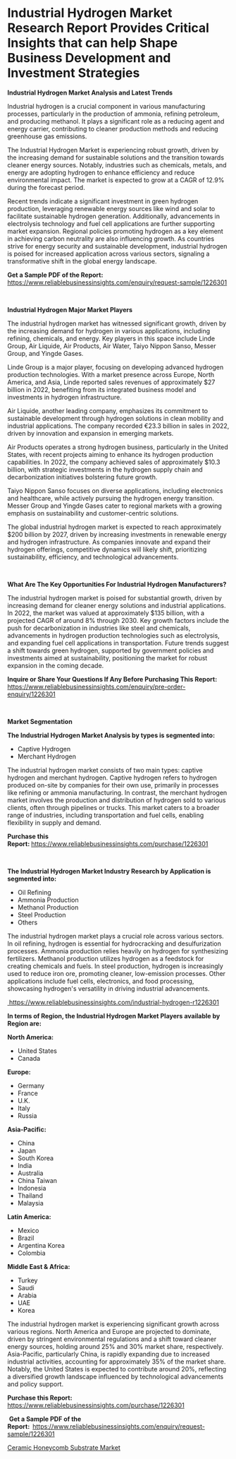 <p><h1>Industrial Hydrogen Market Research Report Provides Critical Insights that can help Shape Business Development and Investment Strategies</h1></p><p><strong>Industrial Hydrogen Market Analysis and Latest Trends</strong></p>
<p><p>Industrial hydrogen is a crucial component in various manufacturing processes, particularly in the production of ammonia, refining petroleum, and producing methanol. It plays a significant role as a reducing agent and energy carrier, contributing to cleaner production methods and reducing greenhouse gas emissions.</p><p>The Industrial Hydrogen Market is experiencing robust growth, driven by the increasing demand for sustainable solutions and the transition towards cleaner energy sources. Notably, industries such as chemicals, metals, and energy are adopting hydrogen to enhance efficiency and reduce environmental impact. The market is expected to grow at a CAGR of 12.9% during the forecast period. </p><p>Recent trends indicate a significant investment in green hydrogen production, leveraging renewable energy sources like wind and solar to facilitate sustainable hydrogen generation. Additionally, advancements in electrolysis technology and fuel cell applications are further supporting market expansion. Regional policies promoting hydrogen as a key element in achieving carbon neutrality are also influencing growth. As countries strive for energy security and sustainable development, industrial hydrogen is poised for increased application across various sectors, signaling a transformative shift in the global energy landscape.</p></p>
<p><strong>Get a Sample PDF of the Report:&nbsp;</strong> <a href="https://www.reliablebusinessinsights.com/enquiry/request-sample/1226301?utm_campaign=2789&utm_medium=2&utm_source=Github&utm_content=ia&utm_term=02042025&utm_id=industrial-hydrogen">https://www.reliablebusinessinsights.com/enquiry/request-sample/1226301</a></p>
<p>&nbsp;</p>
<p><strong>Industrial Hydrogen Major Market Players</strong></p>
<p><p>The industrial hydrogen market has witnessed significant growth, driven by the increasing demand for hydrogen in various applications, including refining, chemicals, and energy. Key players in this space include Linde Group, Air Liquide, Air Products, Air Water, Taiyo Nippon Sanso, Messer Group, and Yingde Gases.</p><p>Linde Group is a major player, focusing on developing advanced hydrogen production technologies. With a market presence across Europe, North America, and Asia, Linde reported sales revenues of approximately $27 billion in 2022, benefiting from its integrated business model and investments in hydrogen infrastructure.</p><p>Air Liquide, another leading company, emphasizes its commitment to sustainable development through hydrogen solutions in clean mobility and industrial applications. The company recorded €23.3 billion in sales in 2022, driven by innovation and expansion in emerging markets.</p><p>Air Products operates a strong hydrogen business, particularly in the United States, with recent projects aiming to enhance its hydrogen production capabilities. In 2022, the company achieved sales of approximately $10.3 billion, with strategic investments in the hydrogen supply chain and decarbonization initiatives bolstering future growth.</p><p>Taiyo Nippon Sanso focuses on diverse applications, including electronics and healthcare, while actively pursuing the hydrogen energy transition. Messer Group and Yingde Gases cater to regional markets with a growing emphasis on sustainability and customer-centric solutions.</p><p>The global industrial hydrogen market is expected to reach approximately $200 billion by 2027, driven by increasing investments in renewable energy and hydrogen infrastructure. As companies innovate and expand their hydrogen offerings, competitive dynamics will likely shift, prioritizing sustainability, efficiency, and technological advancements.</p></p>
<p>&nbsp;</p>
<p><strong>What Are The Key Opportunities For Industrial Hydrogen Manufacturers?</strong></p>
<p><p>The industrial hydrogen market is poised for substantial growth, driven by increasing demand for cleaner energy solutions and industrial applications. In 2022, the market was valued at approximately $135 billion, with a projected CAGR of around 8% through 2030. Key growth factors include the push for decarbonization in industries like steel and chemicals, advancements in hydrogen production technologies such as electrolysis, and expanding fuel cell applications in transportation. Future trends suggest a shift towards green hydrogen, supported by government policies and investments aimed at sustainability, positioning the market for robust expansion in the coming decade.</p></p>
<p><strong>Inquire or Share Your Questions If Any Before Purchasing This Report:</strong> <a href="https://www.reliablebusinessinsights.com/enquiry/pre-order-enquiry/1226301?utm_campaign=2789&utm_medium=2&utm_source=Github&utm_content=ia&utm_term=02042025&utm_id=industrial-hydrogen">https://www.reliablebusinessinsights.com/enquiry/pre-order-enquiry/1226301</a></p>
<p>&nbsp;</p>
<p><strong>Market Segmentation</strong></p>
<p><strong>The Industrial Hydrogen Market Analysis by types is segmented into:</strong></p>
<p><ul><li>Captive Hydrogen</li><li>Merchant Hydrogen</li></ul></p>
<p><p>The industrial hydrogen market consists of two main types: captive hydrogen and merchant hydrogen. Captive hydrogen refers to hydrogen produced on-site by companies for their own use, primarily in processes like refining or ammonia manufacturing. In contrast, the merchant hydrogen market involves the production and distribution of hydrogen sold to various clients, often through pipelines or trucks. This market caters to a broader range of industries, including transportation and fuel cells, enabling flexibility in supply and demand.</p></p>
<p><strong>Purchase this Report:&nbsp;</strong><a href="https://www.reliablebusinessinsights.com/purchase/1226301?utm_campaign=2789&utm_medium=2&utm_source=Github&utm_content=ia&utm_term=02042025&utm_id=industrial-hydrogen">https://www.reliablebusinessinsights.com/purchase/1226301</a></p>
<p>&nbsp;</p>
<p><strong>The Industrial Hydrogen Market Industry Research by Application is segmented into:</strong></p>
<p><ul><li>Oil Refining</li><li>Ammonia Production</li><li>Methanol Production</li><li>Steel Production</li><li>Others</li></ul></p>
<p><p>The industrial hydrogen market plays a crucial role across various sectors. In oil refining, hydrogen is essential for hydrocracking and desulfurization processes. Ammonia production relies heavily on hydrogen for synthesizing fertilizers. Methanol production utilizes hydrogen as a feedstock for creating chemicals and fuels. In steel production, hydrogen is increasingly used to reduce iron ore, promoting cleaner, low-emission processes. Other applications include fuel cells, electronics, and food processing, showcasing hydrogen's versatility in driving industrial advancements.</p></p>
<p><a href="https://www.reliablebusinessinsights.com/industrial-hydrogen-r1226301?utm_campaign=2789&utm_medium=2&utm_source=Github&utm_content=ia&utm_term=02042025&utm_id=industrial-hydrogen">&nbsp;https://www.reliablebusinessinsights.com/industrial-hydrogen-r1226301</a></p>
<p><strong>In terms of Region, the Industrial Hydrogen Market Players available by Region are:</strong></p>
<p>
    <p> <strong> North America: </strong>
        <ul>
            <li>United States</li>
            <li>Canada</li>
        </ul>
        </p> 
    <p> <strong> Europe: </strong>
        <ul>
            <li>Germany</li>
            <li>France</li>
            <li>U.K.</li>
            <li>Italy</li>
            <li>Russia</li>
        </ul>
        </p> 
    <p> <strong> Asia-Pacific: </strong>
        <ul>
            <li>China</li>
            <li>Japan</li>
            <li>South Korea</li>
            <li>India</li>
            <li>Australia</li>
            <li>China Taiwan</li>
            <li>Indonesia</li>
            <li>Thailand</li>
            <li>Malaysia</li>
        </ul>
        </p> 
    <p> <strong> Latin America: </strong>
        <ul>
            <li>Mexico</li>
            <li>Brazil</li>
            <li>Argentina Korea</li>
            <li>Colombia</li>
        </ul>
        </p> 
    <p> <strong> Middle East & Africa: </strong>
        <ul>
            <li>Turkey</li>
            <li>Saudi</li>
            <li>Arabia</li>
            <li>UAE</li>
            <li>Korea</li>
        </ul>
    </p>
    </p>
<p><p>The industrial hydrogen market is experiencing significant growth across various regions. North America and Europe are projected to dominate, driven by stringent environmental regulations and a shift toward cleaner energy sources, holding around 25% and 30% market share, respectively. Asia-Pacific, particularly China, is rapidly expanding due to increased industrial activities, accounting for approximately 35% of the market share. Notably, the United States is expected to contribute around 20%, reflecting a diversified growth landscape influenced by technological advancements and policy support.</p></p>
<p><strong>Purchase this Report: </strong><a href="https://www.reliablebusinessinsights.com/purchase/1226301?utm_campaign=2789&utm_medium=2&utm_source=Github&utm_content=ia&utm_term=02042025&utm_id=industrial-hydrogen">https://www.reliablebusinessinsights.com/purchase/1226301</a></p>
<p>&nbsp;<strong>Get a Sample PDF of the Report:&nbsp;&nbsp;</strong><a href="https://www.reliablebusinessinsights.com/enquiry/request-sample/1226301?utm_campaign=2789&utm_medium=2&utm_source=Github&utm_content=ia&utm_term=02042025&utm_id=industrial-hydrogen">https://www.reliablebusinessinsights.com/enquiry/request-sample/1226301</a></p>
<p><strong></strong></p>
<p><p><a href="https://github.com/ravenecashe/Market-Research-Report-List-1/blob/main/ceramic-honeycomb-substrate-market.md?utm_campaign=2789&utm_medium=2&utm_source=Github&utm_content=ia&utm_term=02042025&utm_id=industrial-hydrogen">Ceramic Honeycomb Substrate Market</a></p></p>